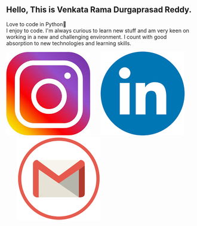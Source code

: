 ## Hello, This is Venkata Rama Durgaprasad Reddy.

Love to code in Python🐍  
I enjoy to code.
I'm always curious to learn new stuff and am very keen on working in a new and challenging environment. I count with good absorption to new technologies and learning skills.

[![](https://github.com/venkataramadurgaprasad/venkataramadurgaprasad/blob/master/instagram%20image.jpg)](https://www.instagram.com/venkataramadurgaprasad/)&nbsp;&nbsp;&nbsp;&nbsp;&nbsp;&nbsp;&nbsp;[![](https://github.com/venkataramadurgaprasad/venkataramadurgaprasad/blob/master/linkedin%20image.png)](https://www.linkedin.com/in/kovvuri-venkata-rama-durgaprasad-reddy/)&nbsp;&nbsp;&nbsp;&nbsp;&nbsp;&nbsp;&nbsp;[![](https://github.com/venkataramadurgaprasad/venkataramadurgaprasad/blob/master/gmail%20image.png)](mailto:venkatarama457@gmail.com)
